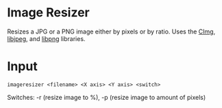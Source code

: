 # Image Resizer
Resizes a JPG or a PNG image either by pixels or by ratio. Uses the [CImg], [libjpeg], and [libpng] libraries.

# Input

	imageresizer <filename> <X axis> <Y axis> <switch>

Switches: -r (resize image to %), -p (resize image to amount of pixels)

[libjpeg]: http://www.ijg.org/
[CImg]: http://cimg.eu/
[libpng]: http://www.libpng.org/pub/png/libpng.html